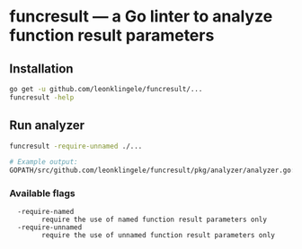 # funcresult — a Go linter to analyze function result parameters

## Installation

```sh
go get -u github.com/leonklingele/funcresult/...
funcresult -help
```

## Run analyzer

```sh
funcresult -require-unnamed ./...

# Example output:
GOPATH/src/github.com/leonklingele/funcresult/pkg/analyzer/analyzer.go:18:13: should use unnamed result parameter
```

### Available flags

```
  -require-named
    	require the use of named function result parameters only
  -require-unnamed
    	require the use of unnamed function result parameters only
```
